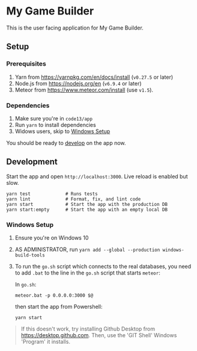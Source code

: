 # My Game Builder

This is the user facing application for My Game Builder.

## Setup

### Prerequisites

1. Yarn from https://yarnpkg.com/en/docs/install (`v0.27.5` or later)
1. Node.js from https://nodejs.org/en (`v6.9.4` or later)
1. Meteor from https://www.meteor.com/install (use `v1.5`).

### Dependencies

1. Make sure you're in `code13/app`
1. Run `yarn` to install dependencies
1. Widows users, skip to [Windows Setup](#windows-setup)

You should be ready to [develop](#develop) on the app now.

## Development

Start the app and open `http://localhost:3000`. Live reload is enabled but slow.

```
yarn test             # Runs tests
yarn lint             # Format, fix, and lint code
yarn start            # Start the app with the production DB
yarn start:empty      # Start the app with an empty local DB
```

### Windows Setup

1. Ensure you're on Windows 10
1. AS ADMINISTRATOR, run `yarn add --global --production windows-build-tools`
1. To run the `go.sh` script which connects to the real databases, you need to add `.bat` to the line in the `go.sh` script that starts `meteor`: 

    In `go.sh`:
    ```
    meteor.bat -p 0.0.0.0:3000 $@
    ```

    then start the app from Powershell:
    ```
    yarn start
    ```

>If this doesn't work, try installing Github Desktop from https://desktop.github.com.
>Then, use the 'GIT Shell' Windows 'Program' it installs.
